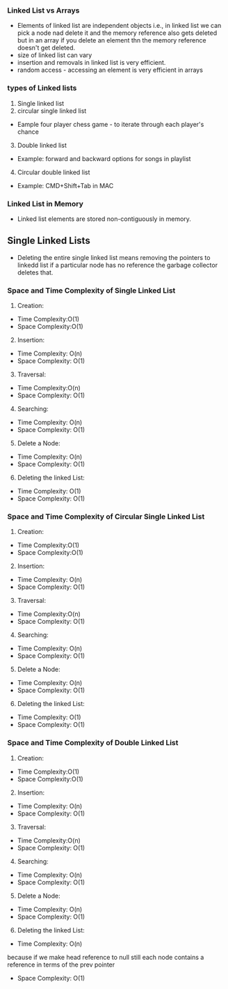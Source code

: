 ### Linked List vs Arrays
- Elements of linked list are independent objects i.e., in linked list we can pick a node nad delete it and the memory reference also gets deleted but in an array if you delete an element thn the memory reference doesn't get deleted.
- size of linked list can vary
- insertion and removals in linked  list is very efficient.
- random access - accessing an element is very efficient in arrays

### types of Linked lists
1. Single linked list
2. circular single linked list
- Eample four player chess game - to iterate through each player's chance
3. Double linked list
- Example: forward and backward options for songs in playlist
4. Circular double linked list
- Example: CMD+Shift+Tab in MAC

### Linked List in Memory
- Linked list elements are stored non-contiguously in memory.

## Single Linked Lists

- Deleting the entire single linked list means removing the pointers to linkedd list if a particular node has no reference the garbage collector deletes that.

### Space and Time Complexity of Single Linked List

1. Creation:

- Time Complexity:O(1)
- Space Complexity:O(1)

2. Insertion:

- Time Complexity: O(n)
- Space Complexity: O(1)

3. Traversal:

- Time Complexity:O(n)
- Space Complexity: O(1)

4. Searching:

- Time Complexity: O(n)
- Space Complexity: O(1)

5. Delete a Node:

- Time Complexity: O(n)
- Space Complexity: O(1)

6. Deleting the linked List:

- Time Complexity: O(1)
- Space Complexity: O(1)



### Space and Time Complexity of Circular Single Linked List

1. Creation:

- Time Complexity:O(1)
- Space Complexity:O(1)

2. Insertion:

- Time Complexity: O(n)
- Space Complexity: O(1)

3. Traversal:

- Time Complexity:O(n)
- Space Complexity: O(1)

4. Searching:

- Time Complexity: O(n)
- Space Complexity: O(1)

5. Delete a Node:

- Time Complexity: O(n)
- Space Complexity: O(1)

6. Deleting the linked List:

- Time Complexity: O(1)
- Space Complexity: O(1)


### Space and Time Complexity of Double Linked List

1. Creation:

- Time Complexity:O(1)
- Space Complexity:O(1)

2. Insertion:

- Time Complexity: O(n)
- Space Complexity: O(1)

3. Traversal:

- Time Complexity:O(n)
- Space Complexity: O(1)

4. Searching:

- Time Complexity: O(n)
- Space Complexity: O(1)

5. Delete a Node:

- Time Complexity: O(n)
- Space Complexity: O(1)

6. Deleting the linked List:

- Time Complexity: O(n)
  
because if we make head reference to null still each node contains a reference in terms of the prev pointer

- Space Complexity: O(1)